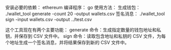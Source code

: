 安装必要的依赖：
ethereum
编译程序：
go
使用方法：
生成钱包：
  ./wallet_tool generate -count 20 -output wallets.csv
签名消息：
  ./wallet_tool sign -input wallets.csv -output ../test.csv

这个工具现在有两个主要功能：
generate 命令：生成指定数量的钱包地址和私钥，并保存到 CSV 文件中。
sign 命令：读取包含地址和私钥的 CSV 文件，为每个地址生成一个签名消息，并将结果保存到新的 CSV 文件中。